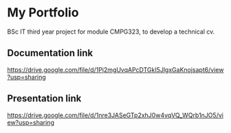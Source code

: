 # My Portfolio
BSc IT third year project for module CMPG323, to develop a technical cv.

## Documentation link
https://drive.google.com/file/d/1Pj2mgUvqAPcDTGkI5JlgxGaKnojsapt6/view?usp=sharing

## Presentation link
https://drive.google.com/file/d/1nre3JASeGTp2xhJ0w4vqVQ_WQrb1nJO5/view?usp=sharing
